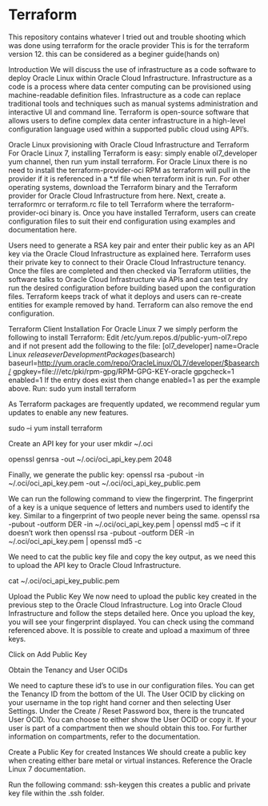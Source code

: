 # Terraform 
This repository contains whatever I tried out  and trouble shooting which was done using terraform for the oracle provider
This is for the terraform version 12.
this can be considered as a beginer guide(hands on)

Introduction
We will discuss the use of infrastructure as a code software to deploy Oracle Linux within Oracle Cloud Infrastructure. Infrastructure as a code is a process where data center computing can be provisioned using machine-readable definition files. Infrastructure as a code can replace traditional tools and techniques such as manual systems administration and interactive UI and command line. Terraform is open-source software that allows users to define complex data center infrastructure in a high-level configuration language used within a supported public cloud using API’s.

Oracle Linux provisioning with Oracle Cloud Infrastructure and Terraform
For Oracle Linux 7, installing Terraform is easy: simply enable ol7_developer yum channel, then run yum install terraform. For Oracle Linux there is no need to install the terraform-provider-oci RPM as terraform will pull in the provider if it is referenced in a *.tf file when terraform init is run. For other operating systems, download the Terraform binary and the Terraform provider for Oracle Cloud Infrastructure from here. Next, create a. terraformrc or terraform.rc file to tell Terraform where the terraform-provider-oci binary is. Once you have installed Terraform, users can create configuration files to suit their end configuration using examples and documentation here.
 
Users need to generate a RSA key pair and enter their public key as an API key via the Oracle Cloud Infrastructure as explained here. Terraform uses their private key to connect to their Oracle Cloud Infrastructure tenancy. Once the files are completed and then checked via Terraform utilities, the software talks to Oracle Cloud Infrastructure via APIs and can test or dry run the desired configuration before building based upon the configuration files. Terraform keeps track of what it deploys and users can re-create entities for example removed by hand. Terraform can also remove the end configuration.

Terraform Client Installation
For Oracle Linux 7 we simply perform the following to install Terraform:
Edit /etc/yum.repos.d/public-yum-ol7.repo and if not present add the following to the file:
[ol7_developer]
    name=Oracle Linux $releasever Development Packages ($basearch)
    baseurl=http://yum.oracle.com/repo/OracleLinux/OL7/developer/$basearch/
    gpgkey=file:///etc/pki/rpm-gpg/RPM-GPG-KEY-oracle
    gpgcheck=1
    enabled=1
    If the entry does exist then change enabled=1 as per the example above.
Run: sudo yum install terraform 

As Terraform packages are frequently updated, we recommend regular yum updates to enable any new features.

sudo –i
yum install terraform
 
 
 
Create an API key for your user
mkdir ~/.oci
 
openssl genrsa -out ~/.oci/oci_api_key.pem 2048
 

Finally, we generate the public key:
openssl rsa -pubout -in ~/.oci/oci_api_key.pem -out ~/.oci/oci_api_key_public.pem
 
We can run the following command to view the fingerprint. The fingerprint of a key is a unique sequence of letters and numbers used to identify the key. Similar to a fingerprint of two people never being the same.
openssl rsa -pubout -outform DER -in ~/.oci/oci_api_key.pem | openssl md5 –c
if it doesn’t work then
openssl rsa -pubout -outform DER -in ~/.oci/oci_api_key.pem | openssl md5 -c

 
We need to cat the public key file and copy the key output, as we need this to upload the API key to Oracle Cloud Infrastructure.

cat ~/.oci/oci_api_key_public.pem
 
 
Upload the Public Key
We now need to upload the public key created in the previous step to the Oracle Cloud Infrastructure. Log into Oracle Cloud Infrastructure and follow the steps detailed here. Once you upload the key, you will see your fingerprint displayed. You can check using the command referenced above. It is possible to create and upload a maximum of three keys.

 
Click on Add Public Key
 
 
Obtain the Tenancy and User OCIDs

We need to capture these id’s to use in our configuration files. You can get the Tenancy ID from the bottom of the UI. The User OCID by clicking on your username in the top right hand corner and then selecting User Settings. Under the Create / Reset Password box, there is the truncated User OCID. You can choose to either show the User OCID or copy it. If your user is part of a compartment then we should obtain this too. For further information on compartments, refer to the documentation.

Create a Public Key for created Instances
We should create a public key when creating either bare metal or virtual instances. Reference the Oracle Linux 7 documentation.
 
Run the following command: ssh-keygen
this creates a public and private key file within the .ssh folder.
 


